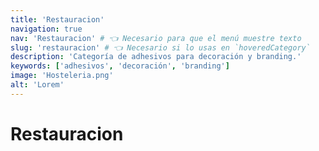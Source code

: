 ```yaml
---
title: 'Restauracion'
navigation: true
nav: 'Restauracion' # 👈 Necesario para que el menú muestre texto
slug: 'restauracion' # 👈 Necesario si lo usas en `hoveredCategory`
description: 'Categoría de adhesivos para decoración y branding.'
keywords: ['adhesivos', 'decoración', 'branding']
image: 'Hosteleria.png'
alt: 'Lorem'
---
```


# Restauracion
